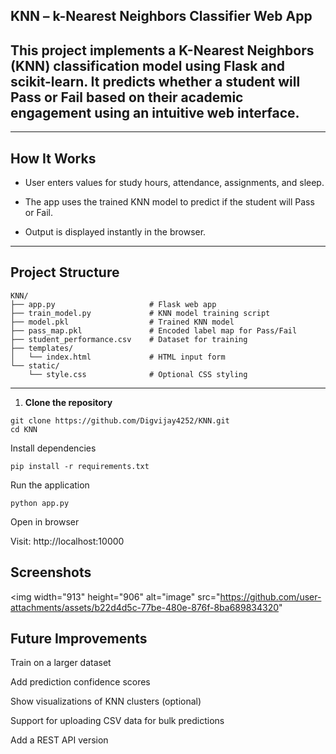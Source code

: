 <!-- # Logistic-Regression

<img width="913" height="906" alt="image" src="https://github.com/user-attachments/assets/b22d4d5c-77be-480e-876f-8ba689834320" />
 -->

## KNN – k-Nearest Neighbors Classifier Web App

This project implements a K-Nearest Neighbors (KNN) classification model using Flask and scikit-learn. It predicts whether a student will Pass or Fail based on their academic engagement using an intuitive web interface.
---

---

##  How It Works

- User enters values for study hours, attendance, assignments, and sleep.

- The app uses the trained KNN model to predict if the student will Pass or Fail.

- Output is displayed instantly in the browser.

---

##  Project Structure
```
KNN/
├── app.py                     # Flask web app
├── train_model.py             # KNN model training script
├── model.pkl                  # Trained KNN model
├── pass_map.pkl               # Encoded label map for Pass/Fail
├── student_performance.csv    # Dataset for training
├── templates/
│   └── index.html             # HTML input form
└── static/
    └── style.css              # Optional CSS styling

```
---

1. **Clone the repository**

```
git clone https://github.com/Digvijay4252/KNN.git
cd KNN
```
Install dependencies
```
pip install -r requirements.txt
```
Run the application
```
python app.py

```
Open in browser

Visit: http://localhost:10000


## Screenshots
<img width="913" height="906" alt="image" src="https://github.com/user-attachments/assets/b22d4d5c-77be-480e-876f-8ba689834320"

## Future Improvements
Train on a larger dataset

Add prediction confidence scores

Show visualizations of KNN clusters (optional)

Support for uploading CSV data for bulk predictions

Add a REST API version
